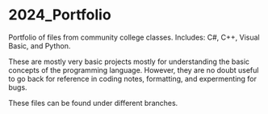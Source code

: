 # 2024_Portfolio
Portfolio of files from community college classes. Includes: C#, C++, Visual Basic, and Python.

These are mostly very basic projects mostly for understanding the basic concepts of the programming language.
However, they are no doubt useful to go back for reference in coding notes, formatting, and expermenting for bugs.

These files can be found under different branches.
